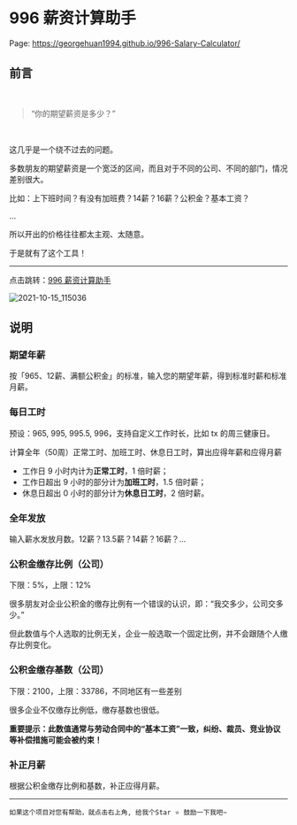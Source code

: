 # 996 薪资计算助手

Page: https://georgehuan1994.github.io/996-Salary-Calculator/

## 前言

<br/>

> “你的期望薪资是多少？”

<br/>

这几乎是一个绕不过去的问题。

多数朋友的期望薪资是一个宽泛的区间，而且对于不同的公司、不同的部门，情况差别很大。

比如：上下班时间？有没有加班费？14薪？16薪？公积金？基本工资？

...

所以开出的价格往往都太主观、太随意。

于是就有了这个工具！

---

点击跳转：[996 薪资计算助手](https://georgehuan1994.github.io/996-Salary-Calculator/)

![2021-10-15_115036](https://user-images.githubusercontent.com/49583943/137430292-c785dbb0-ea57-4989-862f-46cd2e860500.png)

## 说明

### 期望年薪

按「965、12薪、满额公积金」的标准，输入您的期望年薪，得到标准时薪和标准月薪。

### 每日工时

预设：965, 995, 995.5, 996，支持自定义工作时长，比如 tx 的周三健康日。

计算全年（50周）正常工时、加班工时、休息日工时，算出应得年薪和应得月薪

- 工作日 9 小时内计为**正常工时**，1 倍时薪；
- 工作日超出 9 小时的部分计为**加班工时**，1.5 倍时薪；
- 休息日超出 0 小时的部分计为**休息日工时**，2 倍时薪。

### 全年发放

输入薪水发放月数。12薪？13.5薪？14薪？16薪？...

### 公积金缴存比例（公司）

下限：5%，上限：12%

很多朋友对企业公积金的缴存比例有一个错误的认识，即：“我交多少，公司交多少。”

但此数值与个人选取的比例无关，企业一般选取一个固定比例，并不会跟随个人缴存比例变化。

### 公积金缴存基数（公司）

下限：2100，上限：33786，不同地区有一些差别

很多企业不仅缴存比例低，缴存基数也很低。

**重要提示：此数值通常与劳动合同中的“基本工资”一致，纠纷、裁员、竞业协议等补偿措施可能会被约束！**

### 补正月薪

根据公积金缴存比例和基数，补正应得月薪。

---

    如果这个项目对您有帮助，就点击右上角, 给我个Star ⭐️ 鼓励一下我吧~

